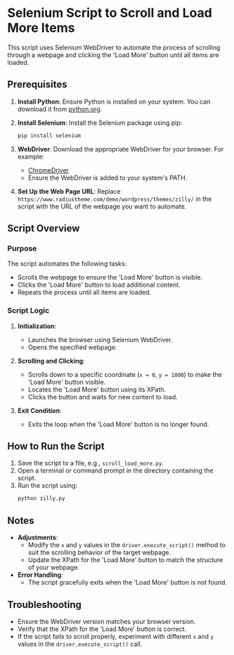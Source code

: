 # Selenium Script to Scroll and Load More Items

This script uses Selenium WebDriver to automate the process of scrolling through a webpage and clicking the 'Load More' button until all items are loaded.

## Prerequisites

1. **Install Python**:
   Ensure Python is installed on your system. You can download it from [python.org](https://www.python.org/).

2. **Install Selenium**:
   Install the Selenium package using pip:
   ```bash
   pip install selenium
   ```

3. **WebDriver**:
   Download the appropriate WebDriver for your browser. For example:
   - [ChromeDriver](https://sites.google.com/chromium.org/driver/)
   - Ensure the WebDriver is added to your system's PATH.

4. **Set Up the Web Page URL**:
   Replace `https://www.radiustheme.com/demo/wordpress/themes/zilly/` in the script with the URL of the webpage you want to automate.

## Script Overview

### Purpose
The script automates the following tasks:
- Scrolls the webpage to ensure the 'Load More' button is visible.
- Clicks the 'Load More' button to load additional content.
- Repeats the process until all items are loaded.

### Script Logic
1. **Initialization**:
   - Launches the browser using Selenium WebDriver.
   - Opens the specified webpage.

2. **Scrolling and Clicking**:
   - Scrolls down to a specific coordinate (`x = 0`, `y = 1800`) to make the 'Load More' button visible.
   - Locates the 'Load More' button using its XPath.
   - Clicks the button and waits for new content to load.

3. **Exit Condition**:
   - Exits the loop when the 'Load More' button is no longer found.

## How to Run the Script

1. Save the script to a file, e.g., `scroll_load_more.py`.
2. Open a terminal or command prompt in the directory containing the script.
3. Run the script using:
   ```bash
   python zilly.py
   ```

## Notes
- **Adjustments**:
  - Modify the `x` and `y` values in the `driver.execute_script()` method to suit the scrolling behavior of the target webpage.
  - Update the XPath for the 'Load More' button to match the structure of your webpage.
- **Error Handling**:
  - The script gracefully exits when the 'Load More' button is not found.

## Troubleshooting
- Ensure the WebDriver version matches your browser version.
- Verify that the XPath for the 'Load More' button is correct.
- If the script fails to scroll properly, experiment with different `x` and `y` values in the `driver.execute_script()` call.

